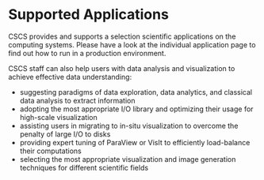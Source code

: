 # Supported Applications

CSCS provides and supports a selection scientific applications on the computing systems. 
Please have a look at the individual application page to find out how to run in a production environment.

CSCS staff can also help users with data analysis and visualization to achieve effective data understanding:
* suggesting paradigms of data exploration, data analytics, and classical data analysis to extract information
* adopting the most appropriate I/O library and optimizing their usage for high-scale visualization
* assisting users in migrating to in-situ visualization to overcome the penalty of large I/O to disks
* providing expert tuning of ParaView or VisIt to efficiently load-balance their computations
* selecting the most appropriate visualization and image generation techniques for different scientific fields
